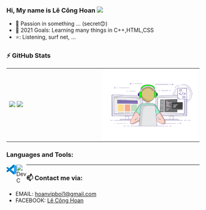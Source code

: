 ### Hi, My name is Lê Công Hoan <img src="https://media.giphy.com/media/hvRJCLFzcasrR4ia7z/giphy.gif" width="25px">

- 🔭 Passion in something ... (secret😊)
- 💪 2021 Goals: Learning many things in C++,HTML,CSS
- ⭐: Listening, surf net, ...

### :zap: GitHub Stats

<table>
<tr>
  <td width="48%">
    <img src="https://github-readme-stats.vercel.app/api?username=hoan02&show_icons=true&hide=contribs,issues&hide_border=true" />
    <img src="https://github-readme-stats.vercel.app/api/top-langs/?username=hoan02&layout=compact&show_icons=true&hide_border=true" />
  </td>
  <td width="52%"><img alt="gif" align="right" src="assets/coding-freak.gif"/></td>
</tr>
<table>

### Languages and Tools:
<img align="left" alt="Visual Studio Code" width="26px" src="https://raw.githubusercontent.com/github/explore/80688e429a7d4ef2fca1e82350fe8e3517d3494d/topics/visual-studio-code/visual-studio-code.png" />
<img align="left" alt="Dev C" width="26px" src="https://a.fsdn.com/allura/p/orwelldevcpp/icon?1480458710?&w=90" /> 

---

### 📫 Contact me via:
- EMAIL: hoanvipboi1@gmail.com
- FACEBOOK: [Lê Công Hoan][website]

[website]: https://www.facebook.com/hoancute69
